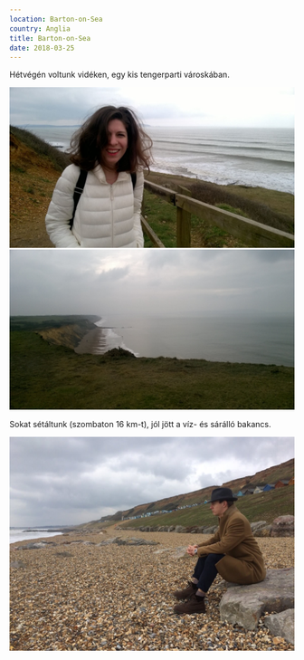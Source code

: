 ```yaml
---
location: Barton-on-Sea
country: Anglia
title: Barton-on-Sea
date: 2018-03-25
---
```


Hétvégén voltunk vidéken, egy kis tengerparti városkában.

![Eszter a tengerparton pufi dzsekiben](../../img/barton1.jpg)
![tengerpart](../../img/barton6.jpg)

Sokat sétáltunk (szombaton 16 km-t), jól jött a víz- és sárálló bakancs.

![Samu ül egy kövön a tengerparton](../../img/barton10.jpg)
